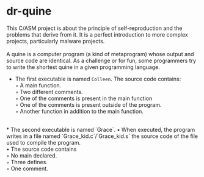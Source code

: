# dr-quine
This C/ASM project is about the principle of self-reproduction and the problems that derive from it. It is a perfect introduction to more complex projects, particularly malware projects.
<br /><br />
A quine is a computer program (a kind of metaprogram) whose output and source code are identical. As a challenge or for fun, some programmers try to write the shortest quine in a given programming language.

* The first executable is named `Colleen`.
The source code contains:<br />
◦ A main function.<br />
◦ Two different comments.<br />
◦ One of the comments is present in the main function<br />
◦ One of the comments is present outside of the program.<br />
◦ Another function in addition to the main function.<br />
<br />
* The second executable is named `Grace`.
• When executed, the program writes in a file named `Grace_kid.c`/`Grace_kid.s` the source code of the file used to compile the program.<br />
• The source code contains<br />
◦ No main declared.<br />
◦ Three defines.<br />
◦ One comment.<br />
